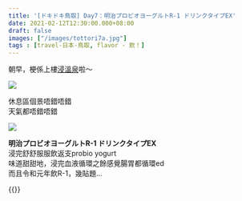 ```yaml
---
title: '[ドキドキ鳥取] Day7：明治プロビオヨーグルトR-1 ドリンクタイプEX'
date: 2021-02-12T12:30:00.000+08:00
draft: false
images: ["/images/tottori7a.jpg"]
tags : [travel-日本-鳥取, flavor - 飲！]
---
```


朝早，梗係上樓[浸溫泉](https://hidie.net/tottori6r/)啦～  

![](/images/tottori7a1.jpg)

休息區個景唔錯唔錯  
天氣都唔錯唔錯  

![](/images/tottori7a.jpg)

**明治プロビオヨーグルトR-1 ドリンクタイプEX**  
浸完舒舒服服飲返支probio yogurt  
味道甜甜地，浸完血液循環之餘感覺腸胃都循環ed  
而且令和元年飲R-1，幾貼題...  




 

  
{{<tottori>}}  
